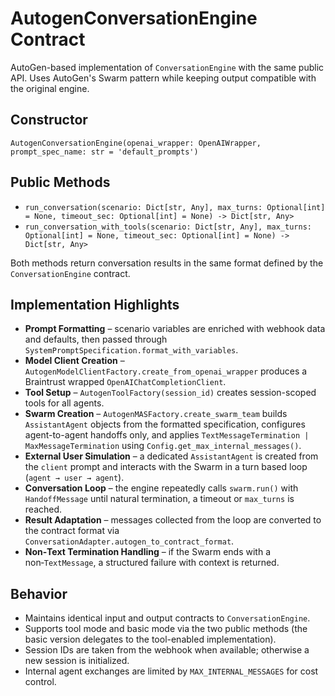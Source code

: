 # AutogenConversationEngine Contract

AutoGen-based implementation of `ConversationEngine` with the same public API. Uses AutoGen's Swarm pattern while keeping output compatible with the original engine.

## Constructor
`AutogenConversationEngine(openai_wrapper: OpenAIWrapper, prompt_spec_name: str = 'default_prompts')`

## Public Methods
- `run_conversation(scenario: Dict[str, Any], max_turns: Optional[int] = None, timeout_sec: Optional[int] = None) -> Dict[str, Any>`
- `run_conversation_with_tools(scenario: Dict[str, Any], max_turns: Optional[int] = None, timeout_sec: Optional[int] = None) -> Dict[str, Any>`

Both methods return conversation results in the same format defined by the `ConversationEngine` contract.

## Implementation Highlights
- **Prompt Formatting** – scenario variables are enriched with webhook data and defaults, then passed through `SystemPromptSpecification.format_with_variables`.
- **Model Client Creation** – `AutogenModelClientFactory.create_from_openai_wrapper` produces a Braintrust wrapped `OpenAIChatCompletionClient`.
- **Tool Setup** – `AutogenToolFactory(session_id)` creates session-scoped tools for all agents.
- **Swarm Creation** – `AutogenMASFactory.create_swarm_team` builds `AssistantAgent` objects from the formatted specification, configures agent-to-agent handoffs only, and applies `TextMessageTermination | MaxMessageTermination` using `Config.get_max_internal_messages()`.
- **External User Simulation** – a dedicated `AssistantAgent` is created from the `client` prompt and interacts with the Swarm in a turn based loop (`agent → user → agent`).
- **Conversation Loop** – the engine repeatedly calls `swarm.run()` with `HandoffMessage` until natural termination, a timeout or `max_turns` is reached.
- **Result Adaptation** – messages collected from the loop are converted to the contract format via `ConversationAdapter.autogen_to_contract_format`.
- **Non‑Text Termination Handling** – if the Swarm ends with a non‑`TextMessage`, a structured failure with context is returned.

## Behavior
- Maintains identical input and output contracts to `ConversationEngine`.
- Supports tool mode and basic mode via the two public methods (the basic version delegates to the tool-enabled implementation).
- Session IDs are taken from the webhook when available; otherwise a new session is initialized.
- Internal agent exchanges are limited by `MAX_INTERNAL_MESSAGES` for cost control.
